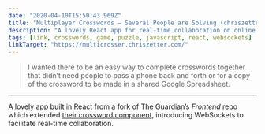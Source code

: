 ```yaml
---
date: "2020-04-10T15:50:43.969Z"
title: "Multiplayer Crosswords – Several People are Solving (chriszetter.com)"
description: "A lovely React app for real-time collaboration on online crossword puzzles"
tags: [link, crosswords, game, puzzle, javascript, react, websockets]
linkTarget: "https://multicrosser.chriszetter.com/"
---
```

> I wanted there to be an easy way to complete crosswords together that didn’t need people to pass a phone back and forth or for a copy of the crossword to be made in a shared Google Spreadsheet.
---

A lovely app [built in React](https://chriszetter.com/blog/2018/12/02/multiplayer-crosswords/) from a fork of The Guardian’s _Frontend_ repo which extended [their crossword component](https://github.com/guardian/frontend/tree/3bff64c9093be3fae823eb7c1b5572d777fbf2ef/static/src/javascripts/projects/common/modules/crosswords), introducing WebSockets to facilitate real-time collaboration.
